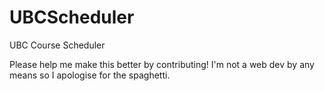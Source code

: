# UBCScheduler
UBC Course Scheduler

Please help me make this better by contributing! I'm not a web dev by any means so I apologise for the spaghetti.

